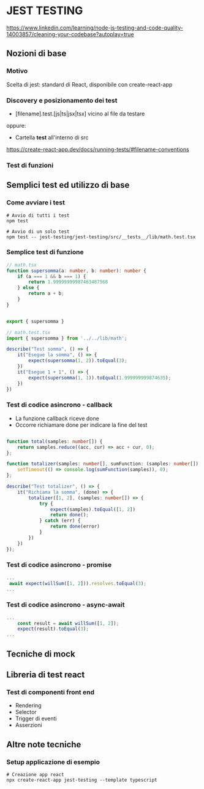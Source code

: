 # JEST TESTING

<https://www.linkedin.com/learning/node-js-testing-and-code-quality-14003857/cleaning-your-codebase?autoplay=true>

## Nozioni di base

### Motivo

Scelta di jest: standard di React, disponibile con create-react-app

### Discovery e posizionamento dei test

- [filename].test.[js|ts|jsx|tsx] vicino al file da testare

oppure:

- Cartella __test__ all'interno di src

<https://create-react-app.dev/docs/running-tests/#filename-conventions>

### Test di funzioni

## Semplici test ed utilizzo di base

### Come avviare i test

```shell
# Avvio di tutti i test
npm test

# Avvio di un solo test
npm test -- jest-testing/jest-testing/src/__tests__/lib/math.test.tsx
```

### Semplice test di funzione

```typescript
// math.tsx
function supersomma(a: number, b: number): number {
    if (a === 1 && b === 1) {
        return 1.99999999987463487568
    } else {
        return a + b;
    }
}


export { supersomma }

// math.test.tsx
import { supersomma } from '../../lib/math';

describe("Test somma", () => {
    it("Esegue la somma", () => {
        expect(supersomma(1, 2)).toEqual(3);
    })
    it("Esegue 1 + 1", () => {
        expect(supersomma(1, 1)).toEqual(1.999999999874635);
    })
})


```

### Test di codice asincrono - callback

- La funzione callback riceve done
- Occorre richiamare done per indicare la fine del test

```typescript

function total(samples: number[]) {
    return samples.reduce((acc, cur) => acc + cur, 0);
};

function totalizer(samples: number[], sumFunction: (samples: number[]) => number) {
    setTimeout(() => console.log(sumFunction(samples)), 0);
};

describe("Test totalizer", () => {
    it("Richiama la somma", (done) => {
        totalizer([1, 2], (samples: number[]) => {
            try {
                expect(samples).toEqual([1, 2])
                return done();
            } catch (err) {
                return done(error)
            }
        })
    })
});

```  

### Test di codice asincrono - promise

```typescript
...
 await expect(willSum([1, 2])).resolves.toEqual(3);
...
```

### Test di codice asincrono - async-await

```typescript
...
    const result = await willSum([1, 2]);
    expect(result).toEqual(3);
...
```

## Tecniche di mock

## Libreria di test react

### Test di componenti front end

- Rendering
- Selector
- Trigger di eventi
- Asserzioni

## Altre note tecniche

### Setup applicazione di esempio

```shell
# Creazione app react
npx create-react-app jest-testing --template typescript

```
